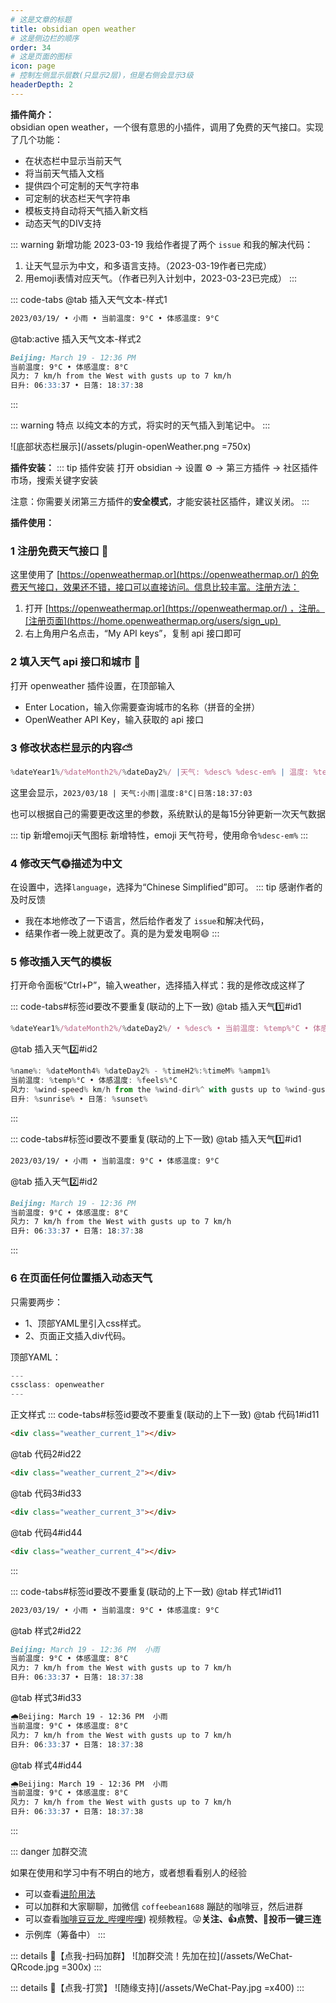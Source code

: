 ```yaml
---
# 这是文章的标题
title: obsidian open weather
# 这是侧边栏的顺序
order: 34
# 这是页面的图标
icon: page
# 控制左侧显示层数(只显示2层)，但是右侧会显示3级
headerDepth: 2
---
```

**插件简介：**  
obsidian open weather，一个很有意思的小插件，调用了免费的天气接口。实现了几个功能：
- 在状态栏中显示当前天气
- 将当前天气插入文档
- 提供四个可定制的天气字符串
- 可定制的状态栏天气字符串
- 模板支持自动将天气插入新文档
- 动态天气的DIV支持

::: warning 新增功能
2023-03-19 我给作者提了两个 `issue` 和我的解决代码：
1. 让天气显示为中文，和多语言支持。（2023-03-19作者已完成）
2. 用emoji表情对应天气。（作者已列入计划中，2023-03-23已完成）
:::


::: code-tabs
@tab 插入天气文本-样式1
```markdown
2023/03/19/ • 小雨 • 当前温度: 9°C • 体感温度: 9°C
```
@tab:active 插入天气文本-样式2
```markdown
Beijing: March 19 - 12:36 PM  
当前温度: 9°C • 体感温度: 8°C  
风力: 7 km/h from the West with gusts up to 7 km/h  
日升: 06:33:37 • 日落: 18:37:38  
```
:::

::: warning 特点
以纯文本的方式，将实时的天气插入到笔记中。
:::


![底部状态栏展示](/assets/plugin-openWeather.png =750x)


**插件安装：**
::: tip 插件安装
打开 obsidian → 设置 ⚙️ → 第三方插件 → 社区插件市场，搜索关键字安装

注意：你需要关闭第三方插件的**安全模式**，才能安装社区插件，建议关闭。
:::

**插件使用：**  
### 1 注册免费天气接口 📖

这里使用了 [https://openweathermap.or](https://openweathermap.or/) 的免费天气接口，效果还不错，接口可以直接访问。信息比较丰富。注册方法：

1.  打开 [https://openweathermap.or](https://openweathermap.or/) ，注册。[注册页面](https://home.openweathermap.org/users/sign_up) 
2.  右上角用户名点击，“My API keys”，复制 api 接口即可

### 2 填入天气 api 接口和城市 📌

打开 openweather 插件设置，在顶部输入

-   Enter Location，输入你需要查询城市的名称（拼音的全拼）
-   OpenWeather API Key，输入获取的 api 接口

### 3 修改状态栏显示的内容⛅

```js
%dateYear1%/%dateMonth2%/%dateDay2%/ |天气: %desc% %desc-em% | 温度: %temp%°C  |  日落: %sunset%
```

这里会显示，`2023/03/18 | 天气:小雨|温度:8°C|日落:18:37:03`

也可以根据自己的需要更改这里的参数，系统默认的是每15分钟更新一次天气数据

::: tip 新增emoji天气图标
新增特性，emoji 天气符号，使用命令`%desc-em%`
:::

### 4 修改天气🌞描述为中文
在设置中，选择`language`，选择为“Chinese Simplified”即可。
::: tip 感谢作者的及时反馈
- 我在本地修改了一下语言，然后给作者发了 `issue`和解决代码，
- 结果作者一晚上就更改了。真的是为爱发电啊😄
:::

### 5 修改插入天气的模板
打开命令面板“Ctrl+P”，输入weather，选择插入样式：我的是修改成这样了

::: code-tabs#标签id要改不要重复(联动的上下一致)
@tab 插入天气1️⃣#id1
```js
%dateYear1%/%dateMonth2%/%dateDay2%/ • %desc% • 当前温度: %temp%°C • 体感温度: %feels%°C
```
@tab 插入天气2️⃣#id2
````js
%name%: %dateMonth4% %dateDay2% - %timeH2%:%timeM% %ampm1%
当前温度: %temp%°C • 体感温度: %feels%°C
风力: %wind-speed% km/h from the %wind-dir%^ with gusts up to %wind-gust% km/h^
日升: %sunrise% • 日落: %sunset%
````

:::

::: code-tabs#标签id要改不要重复(联动的上下一致)
@tab 插入天气1️⃣#id1
````markdown
2023/03/19/ • 小雨 • 当前温度: 9°C • 体感温度: 9°C
````
@tab 插入天气2️⃣#id2
````markdown
Beijing: March 19 - 12:36 PM  
当前温度: 9°C • 体感温度: 8°C  
风力: 7 km/h from the West with gusts up to 7 km/h  
日升: 06:33:37 • 日落: 18:37:38  
````
:::

###  6 在页面任何位置插入动态天气
只需要两步：
- 1、顶部YAML里引入css样式。
- 2、页面正文插入div代码。

顶部YAML：
````js
---
cssclass: openweather
---
````

正文样式
::: code-tabs#标签id要改不要重复(联动的上下一致)
@tab 代码1#id11
````markdown
<div class="weather_current_1"></div>
````
@tab 代码2#id22
````markdown
<div class="weather_current_2"></div>
````
@tab 代码3#id33
````markdown
<div class="weather_current_3"></div>
````
@tab 代码4#id44
````markdown
<div class="weather_current_4"></div>
````
:::

::: code-tabs#标签id要改不要重复(联动的上下一致)
@tab 样式1#id11
````markdown
2023/03/19/ • 小雨 • 当前温度: 9°C • 体感温度: 9°C
````
@tab 样式2#id22
````markdown
Beijing: March 19 - 12:36 PM  小雨
当前温度: 9°C • 体感温度: 8°C  
风力: 7 km/h from the West with gusts up to 7 km/h  
日升: 06:33:37 • 日落: 18:37:38  
````
@tab 样式3#id33
````markdown
🌧️Beijing: March 19 - 12:36 PM  小雨
当前温度: 9°C • 体感温度: 8°C  
风力: 7 km/h from the West with gusts up to 7 km/h  
日升: 06:33:37 • 日落: 18:37:38  
````
@tab 样式4#id44
````markdown
🌧️Beijing: March 19 - 12:36 PM  小雨
当前温度: 9°C • 体感温度: 8°C  
风力: 7 km/h from the West with gusts up to 7 km/h  
日升: 06:33:37 • 日落: 18:37:38  
````
:::

::: danger 加群交流

如果在使用和学习中有不明白的地方，或者想看看别人的经验
- 可以查看[进阶用法](/zh/advanced)
- 可以加群和大家聊聊，加微信 `coffeebean1688` 蹦跶的咖啡豆，然后进群
- 可以查看[咖啡豆豆龙_哔哩哔哩](https://space.bilibili.com/618777356)) 视频教程。😜**关注、👍点赞、📀投币一键三连**
- 示例库（筹备中）
:::

::: details 🌱【点我-扫码加群】
![加群交流！先加在拉](/assets/WeChat-QRcode.jpg =300x) 
::: 

::: details 🍻【点我-打赏】
![随缘支持](/assets/WeChat-Pay.jpg =x400)
::: 


